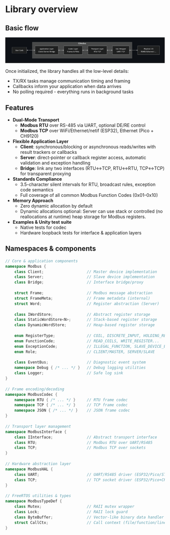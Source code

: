 # Library overview

## Basic flow

![Library flow](../99-assets/lib_flowchart.png)

Once initialized, the library handles all the low-level details:

* TX/RX tasks manage communication timing and framing
* Callbacks inform your application when data arrives
* No polling required - everything runs in background tasks

## Features

* **Dual-Mode Transport**
    * **Modbus RTU** over RS-485 via UART, optional DE/RE control
    * **Modbus TCP** over WiFi/Ethernet/netif (ESP32), Ethernet (Pico + CH9120)
* **Flexible Application Layer**
    * **Client**: synchronous/blocking or asynchronous reads/writes with result trackers or callbacks
    * **Server**: direct‐pointer or callback register access, automatic validation and exception handling
    * **Bridge**: link any two interfaces (RTU↔︎TCP, RTU↔︎RTU, TCP↔︎TCP) for transparent proxying
* **Standards Compliance**
    * 3.5-character silent intervals for RTU, broadcast rules, exception code semantics
    * Full coverage of all common Modbus Function Codes (0x01–0x10)
* **Memory Approach**
    * Zero dynamic allocation by default
    * Dynamic allocations optional: Server can use stack or controlled (no reallocations at runtime) heap storage for Modbus registers.
* **Examples & Unity test suite**
    * Native tests for codec
    * Hardware loopback tests for interface & application layers

## Namespaces & components

```cpp
// Core & application components
namespace Modbus {
    class Client;                   // Master device implementation
    class Server;                   // Slave device implementation  
    class Bridge;                   // Interface bridge/proxy
    
    struct Frame;                   // Modbus message abstraction
    struct FrameMeta;               // Frame metadata (internal)
    struct Word;                    // Register abstraction (Server)
    
    class IWordStore;               // Abstract register storage
    class StaticWordStore<N>;       // Stack-based register storage
    class DynamicWordStore;         // Heap-based register storage
    
    enum RegisterType;              // COIL, DISCRETE_INPUT, HOLDING_REGISTER...
    enum FunctionCode;              // READ_COILS, WRITE_REGISTER...
    enum ExceptionCode;             // ILLEGAL_FUNCTION, SLAVE_DEVICE_BUSY...
    enum Role;                      // CLIENT/MASTER, SERVER/SLAVE
    
    class EventBus;                 // Diagnostic event system
    namespace Debug { /* ... */ }   // Debug logging utilities
    class Logger;                   // Safe log sink
}

// Frame encoding/decoding
namespace ModbusCodec {
    namespace RTU { /* ... */ }     // RTU frame codec
    namespace TCP { /* ... */ }     // TCP frame codec  
    namespace JSON { /* ... */ }    // JSON frame codec
}

// Transport layer management
namespace ModbusInterface {
    class IInterface;               // Abstract transport interface
    class RTU;                      // Modbus RTU over UART/RS485
    class TCP;                      // Modbus TCP over sockets
}

// Hardware abstraction layer
namespace ModbusHAL {
    class UART;                     // UART/RS485 driver (ESP32/Pico/STM32)
    class TCP;                      // TCP socket driver (ESP32/Pico+CH9120)
}

// FreeRTOS utilities & types
namespace ModbusTypeDef {
    class Mutex;                    // RAII mutex wrapper
    class Lock;                     // RAII lock guard
    class ByteBuffer;               // Vector-like binary data handler
    struct CallCtx;                 // Call context (file/function/line)
}
```
